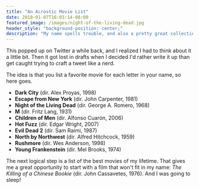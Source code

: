 ```yaml
---
title: "An Acrostic Movie List"
date: 2018-01-07T16:03:14-08:00
featured_image: /images/night-of-the-living-dead.jpg
header_style: "background-position: center;"
description: "My name spells trouble, and also a pretty great collection of movies."
---
```

This popped up on Twitter a while back, and I realized I had to think about it a little bit. Then it got lost in drafts when I decided I'd rather write it up than get caught trying to craft a tweet like a nerd.

The idea is that you list a favorite movie for each letter in your name, so here goes.

* **Dark City** (dir. Alex Proyas, 1998)
* **Escape from New York** (dir. John Carpenter, 1981)
* **Night of the Living Dead** (dir. George A. Romero, 1968)
* **M** (dir. Fritz Lang, 1931)
* **Children of Men** (dir. Alfonso Cuarón, 2006)
* **Hot Fuzz** (dir. Edgar Wright, 2007)
* **Evil Dead 2** (dir. Sam Raimi, 1987)
* **North by Northwest** (dir. Alfred Hitchcock, 1959)
* **Rushmore** (dir. Wes Anderson, 1998)
* **Young Frankenstein** (dir. Mel Brooks, 1974)

The next logical step is a list of the best movies of my lifetime. That gives me a great opportunity to start with a film that won't fit in my name: *The Killing of a Chinese Bookie* (dir. John Cassavetes, 1976). And I was going to sleep!